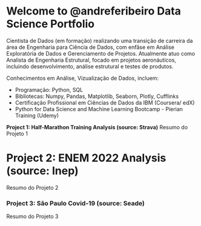 # Welcome to @andreferibeiro Data Science Portfolio
Cientista de Dados (em formação) realizando uma transição de carreira da área de Engenharia para Ciência de Dados, com enfâse em Análise Exploratória de Dados e Gerenciamento de Projetos. Atualmente atuo como Analista de Engenharia Estrutural, focado em projetos aeronáuticos, incluindo desenvolvimento, análise estrutural e testes de produtos.

Conhecimentos em Análise, Vizualização de Dados, incluem:
- Programação: Python, SQL
- Bibliotecas: Numpy, Pandas, Matplotlib, Seaborn, Plotly, Cufflinks
- Certificação Profissional em Ciências de Dados da IBM (Coursera/ edX)
- Python for Data Science and Machine Learning Bootcamp - Pierian Training (Udemy)



**Project 1: Half-Marathon Training Analysis (source: Strava)**
Resumo do Projeto 1


# Project 2: ENEM 2022 Analysis (source: Inep)
Resumo do Projeto 2


### Project 3: São Paulo Covid-19 (source: Seade)
Resumo do Projeto 3
